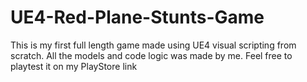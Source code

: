 # UE4-Red-Plane-Stunts-Game
This is my first full length game made using UE4 visual scripting from scratch. All the models and code logic was made by me. Feel free to playtest it on my PlayStore link
